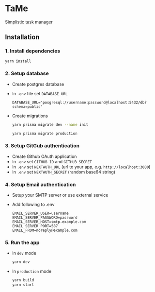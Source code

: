 # TaMe

Simplistic task manager

## Installation

### 1. Install dependencies

```bash
yarn install
```

### 2. Setup database

- Create postgres database
- In `.env` file set `DATABASE_URL`

  ```env
  DATABASE_URL="posgresql://username:password@localhost:5432/db?schema=public"
  ```

- Create migrations

  ```bash
  yarn prisma migrate dev --name init

  yarn prisma migrate production
  ```

### 3. Setup GitGub authentication

- Create Github OAuth application
- In `.env` set `GITHUB_ID` and `GITHUB_SECRET`
- In `.env` set `NEXTAUTH_URL` (url to your app, e.g. `http://localhost:3000`)
- In `.env` set `NEXTAUTH_SECRET` (random base64 string)

### 4. Setup Email authentication

- Setup your SMTP server or use external service
- Add following to .env

  ```env
  EMAIL_SERVER_USER=username
  EMAIL_SERVER_PASSWORD=password
  EMAIL_SERVER_HOST=smtp.example.com
  EMAIL_SERVER_PORT=587
  EMAIL_FROM=noreply@example.com
  ```

### 5. Run the app

- In `dev` mode

  ```bash
  yarn dev
  ```

- In `production` mode

  ```bash
  yarn build
  yarn start
  ```

